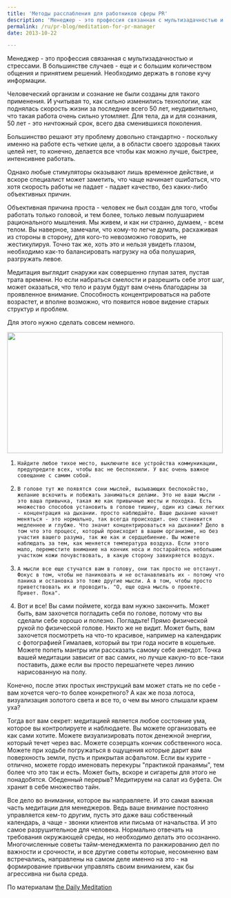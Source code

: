 ```yaml
---
title: 'Методы расслабления для работников сферы PR'
description: 'Менеджер - это профессия связанная с мультизадачностью и стрессами. В большинстве случаев - еще и с большим количеством общения и принятием решений. Необходимо держать в голове кучу информации.'
permalink: /ru/pr-blog/meditation-for-pr-manager
date: 2013-10-22

---
```


Менеджер - это профессия связанная с мультизадачностью и стрессами. В большинстве случаев - еще и с большим количеством общения и принятием решений. Необходимо держать в голове кучу информации.

Человеческий организм и сознание не были созданы для такого применения. И учитывая то, как сильно изменились технологии, как поднялась скорость жизни за последние всего 50 лет, неудивительно, что такая работа очень сильно утомляет. Для тела, да и для сознания, 50 лет - это ничтожный срок, всего два сменившихся поколения.

Большинство решают эту проблему довольно стандартно - поскольку именно на работе есть четкие цели, а в области своего здоровья таких целей нет, то конечно, делается все чтобы как можно лучше, быстрее, интенсивнее работать.

Однако любые стимуляторы оказывают лишь временное действие, и вскоре специалист может заметить, что чаще начинает ошибаться, что хотя скорость работы не падает - падает качество, без каких-либо объективных причин.

Объективная причина проста - человек не был создан для того, чтобы работать только головой, и тем более, только левым полушарием рационального мышления. Мы живем, и как ни странно, думаем, - всем телом. Вы наверное, замечали, что кому-то легче думать, расхаживая из стороны в сторону, для кого-то невозможно говорить, не жестикулируя. Точно так же, хоть это и нельзя увидеть глазом, необходимо как-то балансировать нагрузку на оба полушария, разгружать левое.

Медитация выглядит снаружи как совершенно глупая затея, пустая трата времени. Но если набраться смелости и разрешить себе этот шаг, может оказаться, что тело и разум будут вам очень благодарны за проявленное внимание. Способность концентрироваться на работе возрастет, и вполне возможно, что появится новое видение старых структур и проблем.

Для этого нужно сделать совсем немного.

<img src="{{ site.assets }}/upload/429511818_7f0ea126bb.jpg" alt="" class="post__img" width="500" height="280">

1)     Найдите любое тихое место, выключите все устройства коммуникации, предупредите всех, чтобы вас не беспокоили. У вас очень важное совещание с самим собой.

2)     В голове тут же появятся сони мыслей, вызывающих беспокойство, желание вскочить и побежать заниматься делами. Это не ваши мысли - это ваша привычка, такая же как привычные жесты и походка. Есть множество способов установить в голове тишину, один из самых легких - концентрация на дыхании. просто наблюдайте. Ваше дыхание начнет меняться - это нормально, так всегда происходит. оно становится медленнее и глубже. Что значит концентрироваться на дыхании? Дело в том что это процесс, который происходит в вашем организме, но без участия вашего разума, так же как и сердцебиение. Вы можете наблюдать за тем, как меняется температура воздуха. Если этого мало, переместите внимание на кончик носа и постарайтесь небольшим участком кожи почувствовать, в какую сторону завихряется воздух.

3)     А мысли все еще стучатся вам в голову, они так просто не отстанут. Фокус в том, чтобы не паниковать и не останавливать их - потому что паника и остановка это тоже другие мысли. А в том, чтобы просто приветствовать их и проводить. "О, еще одна мысль о проекте. Привет. Пока".

4) Вот и все! Вы сами поймете, когда вам нужно закончить. Может быть,  вам захочется погладить себя по голове, потому что вы сделали себе хорошо и полезно. Погладьте! Прямо физической рукой по физической голове. Никто же не видит. Может быть, вам захочется посмотреть на что-то красивое, например на календарик с фотографией Гималаев, который вы три года носите в кошельке. Можете попеть мантры или рассказать самому себе анекдот. Точка вашей медитации зависит от вас самих, но лучше какую-то все-таки поставить, даже если вы просто перешагнете через линию нарисованную на полу.

Конечно, после этих простых инструкций вам может стать не по себе - вам хочется чего-то более конкретного? А как же поза лотоса, визуализация золотого света и все то, о чем вы много слышали краем уха?

Тогда вот вам секрет: медитацией является любое  состояние ума, которое вы контролируете и наблюдаете. Вы можете организовать ее как сами хотите. Можете визуализировать поток денежной энергии, который течет через вас. Можете созерцать кончик собственного носа. Можете при ходьбе погружаться в ощущения которые дарит вам поверхность земли, пусть и прикрытая асфальтом. Если вы курите - отлично, можете гордо именовать перекуры "практикой пранаямы", тем более что это так и есть. Может быть, вскоре и сигареты для этого не понадобятся. Обеденный перерыв? Медитируем на салат из буфета. Он хранит в себе множество тайн.

Все дело во внимании, которое вы направляете. И это самая важная часть медитации для менеджеров. Ведь ваше внимание постоянно управляется кем-то другим, пусть это даже ваш собственный календарь, а чаще - звонки клиентов или письма от начальства. И это самое разрушительное для человека. Нормально отвечать на требования окружающей среды, но необходимо делать это осознанно. Многочисленные советы тайм-менеджмента по ранжированию дел по важности и срочности, и все другие советы которые, несомненно вам встречались, направлены на самом деле именно на это - на формирование привычки управлять своим вниманием, как бы агрессивна ни была среда.

По материалам <a href="https://thedailymeditation.com/zen-meditation-managers/2/">the Daily Meditation</a>

